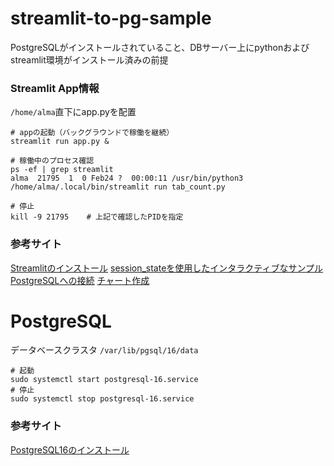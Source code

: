 # streamlit-to-pg-sample

PostgreSQLがインストールされていること、DBサーバー上にpythonおよびstreamlit環境がインストール済みの前提

### Streamlit App情報
`/home/alma`直下にapp.pyを配置
```
# appの起動（バックグラウンドで稼働を継続）
streamlit run app.py &
```
```
# 稼働中のプロセス確認
ps -ef | grep streamlit
alma  21795  1  0 Feb24 ?  00:00:11 /usr/bin/python3 /home/alma/.local/bin/streamlit run tab_count.py
```
```
# 停止
kill -9 21795    # 上記で確認したPIDを指定
```

### 参考サイト
[Streamlitのインストール](https://zenn.dev/kyami/articles/e9700a136f6c20)
[session_stateを使用したインタラクティブなサンプル](https://nttdocomo-developers.jp/entry/20231216_1)
[PostgreSQLへの接続](https://docs.streamlit.io/knowledge-base/tutorials/databases/postgresql)
[チャート作成](https://shoblog.iiyan.net/how-to-create-a-graph-with-streamlit/)


# PostgreSQL
データベースクラスタ `/var/lib/pgsql/16/data`
```
# 起動
sudo systemctl start postgresql-16.service
# 停止
sudo systemctl stop postgresql-16.service
```
### 参考サイト
[PostgreSQL16のインストール](https://qiita.com/tom-sato/items/e1903cb974fb6c6d5664)